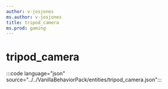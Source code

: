 ```yaml
---
author: v-josjones
ms.author: v-josjones
title: tripod_camera
ms.prod: gaming
---
```


# tripod_camera

:::code language="json" source="../../VanillaBehaviorPack/entities/tripod_camera.json":::